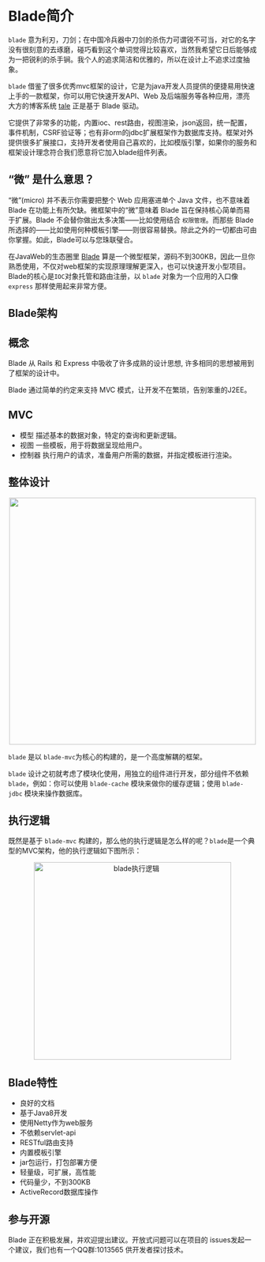 # Blade简介

`blade` 意为利刃，刀剑；在中国冷兵器中刀剑的杀伤力可谓锐不可当，对它的名字没有很刻意的去琢磨，碰巧看到这个单词觉得比较喜欢，当然我希望它日后能够成为一把锐利的杀手锏。我个人的追求简洁和优雅的，所以在设计上不追求过度抽象。

 `blade` 借鉴了很多优秀mvc框架的设计，它是为java开发人员提供的便捷易用快速上手的一款框架，你可以用它快速开发API、Web 及后端服务等各种应用，漂亮大方的博客系统 [tale](https://github.com/otale/tale) 正是基于 Blade 驱动。

 它提供了非常多的功能，内置ioc、rest路由，视图渲染，json返回，统一配置，事件机制，CSRF验证等；也有非orm的jdbc扩展框架作为数据库支持。框架对外提供很多扩展接口，支持开发者使用自己喜欢的，比如模版引擎，如果你的服务和框架设计理念符合我们愿意将它加入blade组件列表。

## “微” 是什么意思？

“微”(micro) 并不表示你需要把整个 Web 应用塞进单个 Java 文件，也不意味着 Blade 在功能上有所欠缺。微框架中的“微”意味着 Blade 旨在保持核心简单而易于扩展。Blade 不会替你做出太多决策——比如使用结合 `权限管理`。而那些 Blade 所选择的——比如使用何种模板引擎——则很容易替换。除此之外的一切都由可由你掌握。如此，Blade可以与您珠联璧合。

在JavaWeb的生态圈里 [Blade](https://github.com/biezhi/blade) 算是一个微型框架，源码不到300KB，因此一旦你熟悉使用，不仅对web框架的实现原理理解更深入，也可以快速开发小型项目。Blade的核心是`IOC`对象托管和路由注册，以 `blade` 对象为一个应用的入口像 `express` 那样使用起来非常方便。

## Blade架构

## 概念

Blade 从 Rails 和 Express 中吸收了许多成熟的设计思想, 许多相同的思想被用到了框架的设计中。

Blade 通过简单的约定来支持 MVC 模式，让开发不在繁琐，告别笨重的J2EE。

## MVC

- 模型 描述基本的数据对象，特定的查询和更新逻辑。
- 视图 一些模板，用于将数据呈现给用户。
- 控制器 执行用户的请求，准备用户所需的数据，并指定模板进行渲染。

## 整体设计

<center>
<img src="https://ooo.0o0.ooo/2016/09/07/57cf843566a9a.png" width="500" />
</center>

`blade` 是以 `blade-mvc`为核心的构建的，是一个高度解耦的框架。

`blade` 设计之初就考虑了模块化使用，用独立的组件进行开发，部分组件不依赖 `blade`，例如：你可以使用 `blade-cache` 模块来做你的缓存逻辑；使用 `blade-jdbc` 模块来操作数据库。

## 执行逻辑

既然是基于 `blade-mvc` 构建的，那么他的执行逻辑是怎么样的呢？`blade`是一个典型的MVC架构，他的执行逻辑如下图所示：

<center>
<img src="https://ooo.0o0.ooo/2017/06/10/593acbb73635d.png" alt="blade执行逻辑" width="400" />
</center>

## Blade特性

- 良好的文档
- 基于Java8开发
- 使用Netty作为web服务
- 不依赖servlet-api
- RESTful路由支持
- 内置模板引擎
- jar包运行，打包部署方便
- 轻量级，可扩展，高性能
- 代码量少，不到300KB
- ActiveRecord数据库操作

## 参与开源

Blade 正在积极发展，并欢迎提出建议。开放式问题可以在项目的 issues发起一个建议，我们也有一个QQ群:1013565 供开发者探讨技术。